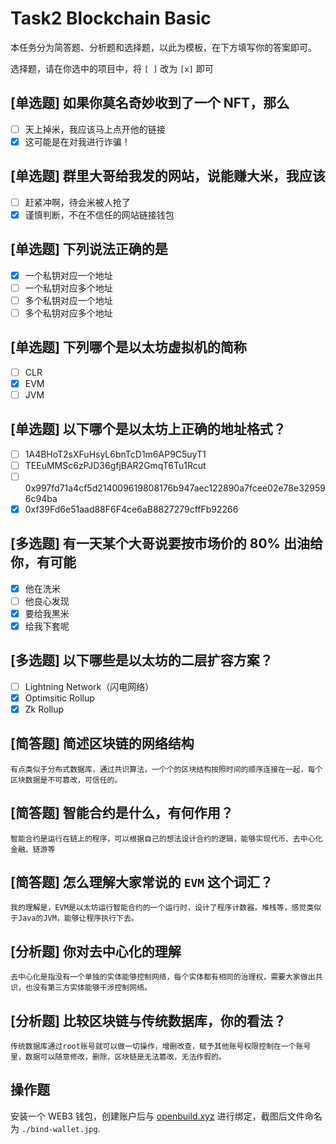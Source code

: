 # Task2 Blockchain Basic

本任务分为简答题、分析题和选择题，以此为模板，在下方填写你的答案即可。

选择题，请在你选中的项目中，将 `[ ]` 改为 `[x]` 即可

## [单选题] 如果你莫名奇妙收到了一个 NFT，那么

- [ ] 天上掉米，我应该马上点开他的链接
- [x] 这可能是在对我进行诈骗！

## [单选题] 群里大哥给我发的网站，说能赚大米，我应该

- [ ] 赶紧冲啊，待会米被人抢了
- [x] 谨慎判断，不在不信任的网站链接钱包

## [单选题] 下列说法正确的是

- [x] 一个私钥对应一个地址
- [ ] 一个私钥对应多个地址
- [ ] 多个私钥对应一个地址
- [ ] 多个私钥对应多个地址

## [单选题] 下列哪个是以太坊虚拟机的简称

- [ ] CLR
- [x] EVM
- [ ] JVM

## [单选题] 以下哪个是以太坊上正确的地址格式？

- [ ] 1A4BHoT2sXFuHsyL6bnTcD1m6AP9C5uyT1
- [ ] TEEuMMSc6zPJD36gfjBAR2GmqT6Tu1Rcut
- [ ] 0x997fd71a4cf5d214009619808176b947aec122890a7fcee02e78e329596c94ba
- [x] 0xf39Fd6e51aad88F6F4ce6aB8827279cffFb92266

## [多选题] 有一天某个大哥说要按市场价的 80% 出油给你，有可能

- [x] 他在洗米
- [ ] 他良心发现
- [x] 要给我黒米
- [x] 给我下套呢

## [多选题] 以下哪些是以太坊的二层扩容方案？

- [ ] Lightning Network（闪电网络）
- [x] Optimsitic Rollup
- [x] Zk Rollup

## [简答题] 简述区块链的网络结构

```
有点类似于分布式数据库，通过共识算法，一个个的区块结构按照时间的顺序连接在一起，每个区块数据是不可篡改，可信任的。
```

## [简答题] 智能合约是什么，有何作用？

```
智能合约是运行在链上的程序，可以根据自己的想法设计合约的逻辑，能够实现代币、去中心化金融、链游等
```

## [简答题] 怎么理解大家常说的 `EVM` 这个词汇？

```
我的理解是，EVM是以太坊运行智能合约的一个运行时，设计了程序计数器，堆栈等，感觉类似于Java的JVM，能够让程序执行下去。
```

## [分析题] 你对去中心化的理解

```
去中心化是指没有一个单独的实体能够控制网络，每个实体都有相同的治理权，需要大家做出共识，也没有第三方实体能够干涉控制网络。
```

## [分析题] 比较区块链与传统数据库，你的看法？

```
传统数据库通过root账号就可以做一切操作，增删改查，赋予其他账号权限控制在一个账号里，数据可以随意修改，删除，区块链是无法篡改，无法作假的。
```

## 操作题

安装一个 WEB3 钱包，创建账户后与 [openbuild.xyz](https://openbuild.xyz/profile) 进行绑定，截图后文件命名为 `./bind-wallet.jpg`.
